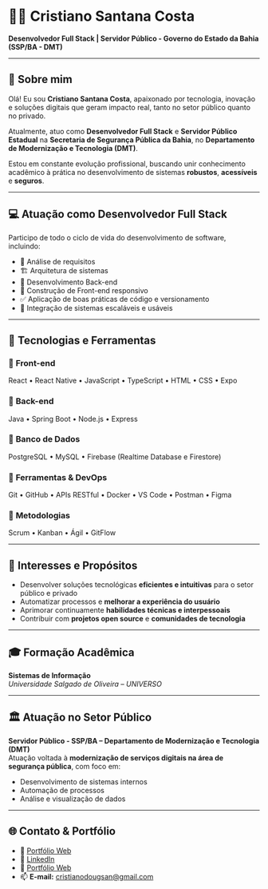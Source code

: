 # 👨‍💻 Cristiano Santana Costa

**Desenvolvedor Full Stack | Servidor Público - Governo do Estado da Bahia (SSP/BA - DMT)**

---

## 👋 Sobre mim

Olá! Eu sou **Cristiano Santana Costa**, apaixonado por tecnologia, inovação e soluções digitais que geram impacto real, tanto no setor público quanto no privado.

Atualmente, atuo como **Desenvolvedor Full Stack** e **Servidor Público Estadual** na **Secretaria de Segurança Pública da Bahia**, no **Departamento de Modernização e Tecnologia (DMT)**.

Estou em constante evolução profissional, buscando unir conhecimento acadêmico à prática no desenvolvimento de sistemas **robustos**, **acessíveis** e **seguros**.

---

## 💻 Atuação como Desenvolvedor Full Stack

Participo de todo o ciclo de vida do desenvolvimento de software, incluindo:

- 📌 Análise de requisitos  
- 🏗️ Arquitetura de sistemas  
- 🧩 Desenvolvimento Back-end  
- 🎨 Construção de Front-end responsivo  
- ✅ Aplicação de boas práticas de código e versionamento  
- 🔄 Integração de sistemas escaláveis e usáveis

---

## 🚀 Tecnologias e Ferramentas

### 🔸 **Front-end**
React • React Native • JavaScript • TypeScript • HTML • CSS • Expo

### 🔸 **Back-end**
Java • Spring Boot • Node.js • Express

### 🔸 **Banco de Dados**
PostgreSQL • MySQL • Firebase (Realtime Database e Firestore)

### 🔸 **Ferramentas & DevOps**
Git • GitHub • APIs RESTful • Docker • VS Code • Postman • Figma

### 🔸 **Metodologias**
Scrum • Kanban • Ágil • GitFlow

---

## 🧠 Interesses e Propósitos

- Desenvolver soluções tecnológicas **eficientes e intuitivas** para o setor público e privado  
- Automatizar processos e **melhorar a experiência do usuário**  
- Aprimorar continuamente **habilidades técnicas e interpessoais**  
- Contribuir com **projetos open source** e **comunidades de tecnologia**

---

## 🎓 Formação Acadêmica

**Sistemas de Informação**  
_Universidade Salgado de Oliveira – UNIVERSO_

---

## 🏛️ Atuação no Setor Público

**Servidor Público - SSP/BA – Departamento de Modernização e Tecnologia (DMT)**  
Atuação voltada à **modernização de serviços digitais na área de segurança pública**, com foco em:

- Desenvolvimento de sistemas internos  
- Automação de processos  
- Análise e visualização de dados

---

## 🌐 Contato & Portfólio
- 🔗 [Portfólio Web](https://www.costadeveloper.com/)  
- 🔗 [LinkedIn](https://www.linkedin.com/in/cristiano-costa-908ba5141/)  
- 🔗 [Portfólio Web](https://cristianosantanadev.web.app/)  
- 📫 **E-mail:** cristianodougsan@gmail.com
